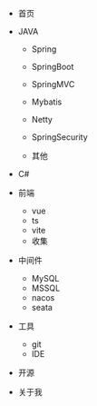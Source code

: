 * 首页

* JAVA

  * Spring

  * SpringBoot
  * SpringMVC
  * Mybatis
  * Netty
  * SpringSecurity
  * 其他

* C#

* 前端

  * vue
  * ts
  * vite
  * 收集

* 中间件

  * MySQL
  * MSSQL
  * nacos
  * seata

* 工具

  * git
  * IDE

* 开源

* 关于我